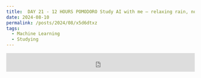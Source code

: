 ```yaml
---
title:  DAY 21 - 12 HOURS POMODORO Study AI with me — relaxing rain, no music
date: 2024-08-10
permalink: /posts/2024/08/x5d6dtxz
tags:
  - Machine Learning
  - Studying
---
```


<iframe width="100%" height="50" src="https://www.youtube.com/embed/WYU-zrxYudg" frameborder="0" allowfullscreen></iframe>
